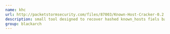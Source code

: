 ```yaml
---
name: khc
url: http://packetstormsecurity.com/files/87003/Known-Host-Cracker-0.2.html
description: small tool designed to recover hashed known_hosts fiels back to their plain-text equivalents. URL : http://packetstormsecurity.com/files/87003/Known-Host-Cracker-0.2.html Groups : blackarch blackarch-cracker
group: blackarch
---
```

